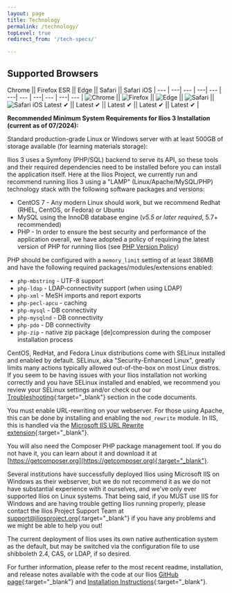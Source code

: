 ```yaml
---
layout: page
title: Technology
permalink: /technology/
topLevel: true
redirect_from: '/tech-specs/'

---
```


## Supported Browsers

Chrome || Firefox ESR || Edge || Safari || Safari iOS |
--- | ---| --- | ---| --- | ---| --- | ---| --- | ---| --- |
![Chrome](https://cdnjs.cloudflare.com/ajax/libs/browser-logos/42.6.0/chrome/chrome_48x48.png) || ![Firefox](https://cdnjs.cloudflare.com/ajax/libs/browser-logos/42.6.0/firefox/firefox_48x48.png) || ![Edge](https://cdnjs.cloudflare.com/ajax/libs/browser-logos/42.6.0/edge/edge_48x48.png) || ![Safari](https://cdnjs.cloudflare.com/ajax/libs/browser-logos/42.6.0/safari/safari_48x48.png) || ![Safari iOS](https://cdnjs.cloudflare.com/ajax/libs/browser-logos/42.6.0/safari-ios/safari-ios_48x48.png)
Latest ✔ || Latest ✔ || Latest ✔ || Latest ✔ || Latest ✔ |

__Recommended Minimum System Requirements for Ilios 3 Installation (current as of 07/2024):__

Standard production-grade Linux or Windows server with at least 500GB of storage available (for learning materials storage):

Ilios 3 uses a Symfony (PHP/SQL) backend to serve its API, so these tools and their required dependencies need to be installed before you can install the application itself. Here at the Ilios Project, we currently run and recommend running Ilios 3 using a "LAMP" (Linux/Apache/MySQL/PHP) technology stack with the following software packages and versions:

- CentOS 7 - Any modern Linux should work, but we recommend Redhat (RHEL, CentOS, or Fedora) or Ubuntu
- MySQL using the InnoDB database engine (*v5.5 or later required*, 5.7+ recommended)
- PHP - In order to ensure the best security and performance of the application overall, we have adopted a policy of requiring the latest version of PHP for running Ilios (see [PHP Version Policy](https://github.com/ilios/ilios/blob/master/docs/ilios_php_version_policy.md))

PHP should be configured with a `memory_limit` setting of at least 386MB and have the following required packages/modules/extensions enabled:

- `php-mbstring` - UTF-8 support
- `php-ldap` - LDAP-connectivity support (when using LDAP)
- `php-xml` - MeSH imports and report exports
- `php-pecl-apcu` - caching
- `php-mysql` - DB connectivity
- `php-mysqlnd` - DB connectivity
- `php-pdo` - DB connectivity
- `php-zip` - native zip package [de]compression during the composer installation process

CentOS, RedHat, and Fedora Linux distributions come with SELinux installed and enabled by default. SELinux, aka "Security-Enhanced Linux", greatly limits many actions typically allowed out-of-the-box on most Linux distros. If you seem to be having issues with your Ilios installation not working correctly and you have SELinux installed and enabled, we recommend you review your SELinux settings and/or check out our [Troubleshooting](https://github.com/ilios/ilios/blob/master/docs/install.md#troubleshooting){:target="_blank"} section in the code documents.

You must enable URL-rewriting on your webserver. For those using Apache, this can be done by installing and enabling the `mod_rewrite` module. In IIS, this is handled via the [Microsoft IIS URL Rewrite extension](https://www.iis.net/downloads/microsoft/url-rewrite){:target="_blank"}.

You will also need the Composer PHP package management tool. If you do not have it, you can learn about it and download it at [https://getcomposer.org](https://getcomposer.org){:target="_blank"}.

 Several institutions have successfully deployed Ilios using Microsoft IIS on Windows as their webserver, but we do not recommend it as we do not have substantial experience with it ourselves, and we've only ever supported Ilios on Linux systems. That being said, if you MUST use IIS for Windows and are having trouble getting Ilios running properly, please contact the Ilios Project Support Team at [support@iliosproject.org](mailto:support@iliosproject.org){:target="_blank"} if you have any problems and we might be able to help you out!

The current deployment of Ilios uses its own native authentication system as the default, but may be switched via the configuration file to use shibboleth 2.4, CAS, or LDAP, if so desired.

For further information, please refer to the most recent readme, installation, and release notes available with the code at our Ilios [GitHub page](https://github.com/ilios/ilios){:target="_blank"} and [Installation Instructions](https://github.com/ilios/ilios/blob/master/docs/install.md){:target="_blank"}.
